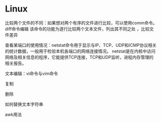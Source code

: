 # Linux

比较两个文件的不同：如果想对两个有序的文件进行比较，可以使用comm命令。
                  diff命令编辑 该命令的功能为逐行比较两个文本文件，列出其不同之处 ，比较文件差异

查看某端口的使用情况：netstat命令用于显示与IP、TCP、UDP和ICMP协议相关的统计数据，一般用于检验本机各端口的网络连接情况。
                    netstat是在内核中访问网络及相关信息的程序，它能提供TCP连接，TCP和UDP监听，进程内存管理的相关报告。

文本编辑：vi命令与vim命令

复制

删除

如何替换文本字符串

awk用法
